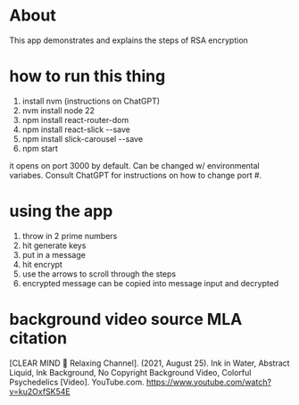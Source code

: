 # About

This app demonstrates and explains the steps of RSA encryption

# how to run this thing 

1) install nvm (instructions on ChatGPT)
2) nvm install node 22
3) npm install react-router-dom
4) npm install react-slick --save
5) npm install slick-carousel --save
6) npm start

it opens on port 3000 by default. Can be changed w/ environmental variabes. Consult ChatGPT for instructions on how to change port #.

# using the app

1) throw in 2 prime numbers
2) hit generate keys
3) put in a message
4) hit encrypt
5) use the arrows to scroll through the steps
6) encrypted message can be copied into message input and decrypted

# background video source MLA citation

[CLEAR MIND 🌸 Relaxing Channel]. (2021, August 25). Ink in Water, Abstract Liquid, Ink Background, No Copyright Background Video, Colorful Psychedelics [Video]. YouTube.com. https://www.youtube.com/watch?v=ku2OxfSK54E
